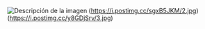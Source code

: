 ![Descripción de la imagen](https://i.postimg.cc/rFQ0dHG6/1.jpg)
(https://i.postimg.cc/sgxB5JKM/2.jpg)
(https://i.postimg.cc/y8GDjSrv/3.jpg)
